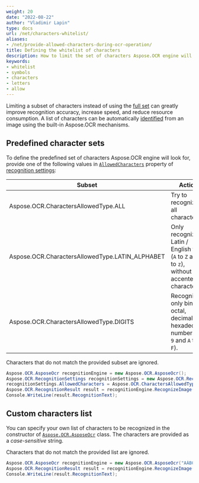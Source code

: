 ```yaml
---
weight: 20
date: "2022-08-22"
author: "Vladimir Lapin"
type: docs
url: /net/characters-whitelist/
aliases:
- /net/provide-allowed-characters-during-ocr-operation/
title: Defining the whitelist of characters
description: How to limit the set of characters Aspose.OCR engine will look for.
keywords:
- whitelist
- symbols
- characters
- letters
- allow
---
```


Limiting a subset of characters instead of using the [full set](/ocr/net/recognition-languages/) can greatly improve recognition accuracy, increase speed, and reduce resource consumption. A list of characters can be automatically [identified](/ocr/net/characters-identify/) from an image using the built-in Aspose.OCR mechanisms.

## Predefined character sets

To define the predefined set of characters Aspose.OCR engine will look for, provide one of the following values in [`AllowedCharacters`](https://reference.aspose.com/ocr/net/aspose.ocr/recognitionsettings/allowedcharacters/) property of [recognition settings](https://reference.aspose.com/ocr/net/aspose.ocr/recognitionsettings/):

Subset | Action
------ | ------
Aspose.OCR.CharactersAllowedType.ALL | Try to recognize all characters.
Aspose.OCR.CharactersAllowedType.LATIN_ALPHABET | Only recognize Latin / English text (`A` to `Z` and `a` to `z`), without accented characters. 
Aspose.OCR.CharactersAllowedType.DIGITS | Recognize only binary, octal, decimal, or hexadecimal numbers (`0-9` and `A` to `F`).

Characters that do not match the provided subset are ignored.

```csharp
Aspose.OCR.AsposeOcr recognitionEngine = new Aspose.OCR.AsposeOcr();
Aspose.OCR.RecognitionSettings recognitionSettings = new Aspose.OCR.RecognitionSettings();
recognitionSettings.AllowedCharacters = Aspose.OCR.CharactersAllowedType.DIGITS;
Aspose.OCR.RecognitionResult result = recognitionEngine.RecognizeImage("source.png", recognitionSettings);
Console.WriteLine(result.RecognitionText);
```

## Custom characters list

You can specify your own list of characters to be recognized in the constructor of [`Aspose.OCR.AsposeOcr`](https://reference.aspose.com/ocr/net/aspose.ocr/asposeocr/asposeocr/) class. The characters are provided as a _case-sensitive_ string.

Characters that do not match the provided list are ignored.

```csharp
Aspose.OCR.AsposeOcr recognitionEngine = new Aspose.OCR.AsposeOcr("AÁBCDEÉFG12345");
Aspose.OCR.RecognitionResult result = recognitionEngine.RecognizeImage("source.png", new Aspose.OCR.RecognitionSettings());
Console.WriteLine(result.RecognitionText);
```
